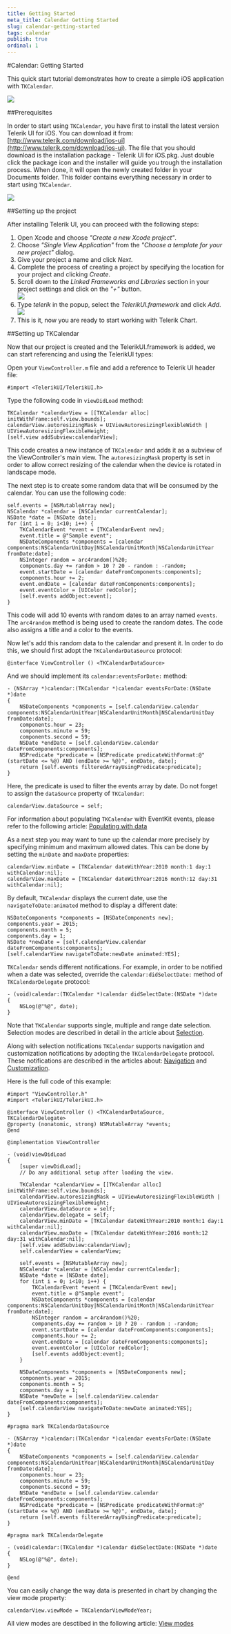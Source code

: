 ```yaml
---
title: Getting Started
meta_title: Calendar Getting Started
slug: calendar-getting-started
tags: calendar
publish: true
ordinal: 1
---
```


#Calendar: Getting Started


This quick start tutorial demonstrates how to create a simple iOS application with <code>TKCalendar</code>. 

<img src="../images/calendar-gettingstarted001.png"/>

##Prerequisites

In order to start using <code>TKCalendar</code>, you have first to install the latest version Telerik UI for iOS. You can download it from: [http://www.telerik.com/download/ios-ui](http://www.telerik.com/download/ios-ui). The file that you should download is the installation package - Telerik UI for iOS.pkg. Just double click the package icon and the installer will guide you trough the installation process. When done, it will open the newly created folder in your Documents folder. This folder contains everything necessary in order to start using <code>TKCalendar</code>.

<img src="../images/chart-overview003.png"/>

##Setting up the project

After installing Telerik UI, you can proceed with the following steps:

<ol>
    <li>Open Xcode and choose <i>"Create a new Xcode project"</i>.</li>
    <li>Choose <i>"Single View Application"</i> from the <i>"Choose a template for your new project"</i> dialog.</li>
    <li>Give your project a name and click <i>Next</i>.</li>
    <li>Complete the process of creating a project by specifying the location for your project and clicking <i>Create</i>.</li>
    <li>Scroll down to the <i>Linked Frameworks and Libraries</i> section in your project settings and click on the <i>"+"</i> button. <br/>
    <img src="../images/chart-overview004.png"/></li>
    <li>Type <i>telerik</i> in the popup, select the <i>TelerikUI.framework</i> and click <i>Add</i>. <br/>
    <img src="../images/chart-overview005.png"/></li>
    <li>This is it, now you are ready to start working with Telerik Chart.</li>
</ol>

##Setting up TKCalendar

Now that our project is created and the TelerikUI.framework is added, we can start referencing and using the TelerikUI types:

Open your <code>ViewController.m</code> file and add a reference to Telerik UI header file:

    #import <TelerikUI/TelerikUI.h>


Type the following code in <code>viewDidLoad</code> method:

	TKCalendar *calendarView = [[TKCalendar alloc] initWithFrame:self.view.bounds];
    calendarView.autoresizingMask = UIViewAutoresizingFlexibleWidth | UIViewAutoresizingFlexibleHeight;
    [self.view addSubview:calendarView];

This code creates a new instance of <code>TKCalendar</code> and adds it as a subview of the ViewController's main view. The <code>autoresizingMask</code> property is set in order to allow correct resizing of the calendar when the device is rotated in landscape mode. 

The next step is to create some random data that will be consumed by the calendar. You can use the following code:

	self.events = [NSMutableArray new];
    NSCalendar *calendar = [NSCalendar currentCalendar];
    NSDate *date = [NSDate date];
    for (int i = 0; i<10; i++) {
        TKCalendarEvent *event = [TKCalendarEvent new];
        event.title = @"Sample event";
        NSDateComponents *components = [calendar components:NSCalendarUnitDay|NSCalendarUnitMonth|NSCalendarUnitYear fromDate:date];
        NSInteger random = arc4random()%20;
        components.day += random > 10 ? 20 - random : -random;
        event.startDate = [calendar dateFromComponents:components];
        components.hour += 2;
        event.endDate = [calendar dateFromComponents:components];
        event.eventColor = [UIColor redColor];
        [self.events addObject:event];
    }

This code will add 10 events with random dates to an array named <code>events</code>. The <code>arc4random</code> method is being used to create the random dates. The code also assigns a title and a color to the events.

Now let's add this random data to the calendar and present it. In order to do this, we should first adopt the <code>TKCalendarDataSource</code> protocol:

	@interface ViewController () <TKCalendarDataSource>

And we should implement its <code>calendar:eventsForDate:</code> method:

	- (NSArray *)calendar:(TKCalendar *)calendar eventsForDate:(NSDate *)date
    {
        NSDateComponents *components = [self.calendarView.calendar components:NSCalendarUnitYear|NSCalendarUnitMonth|NSCalendarUnitDay fromDate:date];
        components.hour = 23;
        components.minute = 59;
        components.second = 59;
        NSDate *endDate = [self.calendarView.calendar dateFromComponents:components];
        NSPredicate *predicate = [NSPredicate predicateWithFormat:@"(startDate <= %@) AND (endDate >= %@)", endDate, date];
        return [self.events filteredArrayUsingPredicate:predicate];
    }
    
Here, the predicate is used to filter the events array by date. Do not forget to assign the <code>dataSource</code> property of <code>TKCalendar</code>:

	calendarView.dataSource = self;

For information about populating <code>TKCalendar</code> with EventKit events, please refer to the following article: [Populating with data](calendar-populating-with-data.html)

As a next step you may want to tune up the calendar more precisely by specifying minimum and maximum allowed dates. This can be done by setting the <code>minDate</code> and <code>maxDate</code> properties:
	
	calendarView.minDate = [TKCalendar dateWithYear:2010 month:1 day:1 withCalendar:nil];
	calendarView.maxDate = [TKCalendar dateWithYear:2016 month:12 day:31 withCalendar:nil];
	
By default, <code>TKCalendar</code> displays the current date, use the <code>navigateToDate:animated</code> method to display a different date:

    NSDateComponents *components = [NSDateComponents new];
    components.year = 2015;
    components.month = 5;
    components.day = 1;
    NSDate *newDate = [self.calendarView.calendar dateFromComponents:components];
    [self.calendarView navigateToDate:newDate animated:YES];


<code>TKCalendar</code> sends different notifications. For example, in order to be notified when a date was selected, override the <code>calendar:didSelectDate:</code> method of <code>TKCalendarDelegate</code> protocol:

	- (void)calendar:(TKCalendar *)calendar didSelectDate:(NSDate *)date
	{
    	NSLog(@"%@", date);
	}
	
Note that <code>TKCalendar</code> supports single, multiple and range date selection. Selection modes are described in detail in the article about [Selection](calendar-selection.html).

Along with selection notifications <code>TKCalendar</code> supports navigation and customization notifications by adopting the <code>TKCalendarDelegate</code> protocol. These notifications are described in the articles about: [Navigation](calendar-navigation.html) and [Customization](calendar-customization.html).

Here is the full code of this example:

	#import "ViewController.h"
	#import <TelerikUI/TelerikUI.h>

    @interface ViewController () <TKCalendarDataSource, TKCalendarDelegate>
	@property (nonatomic, strong) NSMutableArray *events;
    @end
    
	@implementation ViewController

	- (void)viewDidLoad
	{
    	[super viewDidLoad];
    	// Do any additional setup after loading the view.
    
	    TKCalendar *calendarView = [[TKCalendar alloc] initWithFrame:self.view.bounds];
    	calendarView.autoresizingMask = UIViewAutoresizingFlexibleWidth | UIViewAutoresizingFlexibleHeight;
    	calendarView.dataSource = self;
    	calendarView.delegate = self;
    	calendarView.minDate = [TKCalendar dateWithYear:2010 month:1 day:1 withCalendar:nil];
		calendarView.maxDate = [TKCalendar dateWithYear:2016 month:12 day:31 withCalendar:nil];
    	[self.view addSubview:calendarView];
    	self.calendarView = calendarView;
    
    	self.events = [NSMutableArray new];
    	NSCalendar *calendar = [NSCalendar currentCalendar];
   		NSDate *date = [NSDate date];
    	for (int i = 0; i<10; i++) {
        	TKCalendarEvent *event = [TKCalendarEvent new];
        	event.title = @"Sample event";
        	NSDateComponents *components = [calendar components:NSCalendarUnitDay|NSCalendarUnitMonth|NSCalendarUnitYear fromDate:date];
        	NSInteger random = arc4random()%20;
       		components.day += random > 10 ? 20 - random : -random;
        	event.startDate = [calendar dateFromComponents:components];
        	components.hour += 2;
        	event.endDate = [calendar dateFromComponents:components];
        	event.eventColor = [UIColor redColor];
        	[self.events addObject:event];
    	}
    
    	NSDateComponents *components = [NSDateComponents new];
    	components.year = 2015;
    	components.month = 5;
    	components.day = 1;
    	NSDate *newDate = [self.calendarView.calendar dateFromComponents:components];
    	[self.calendarView navigateToDate:newDate animated:YES];
	}
    
    #pragma mark TKCalendarDataSource
    
    - (NSArray *)calendar:(TKCalendar *)calendar eventsForDate:(NSDate *)date
    {
        NSDateComponents *components = [self.calendarView.calendar components:NSCalendarUnitYear|NSCalendarUnitMonth|NSCalendarUnitDay fromDate:date];
        components.hour = 23;
        components.minute = 59;
        components.second = 59;
        NSDate *endDate = [self.calendarView.calendar dateFromComponents:components];
        NSPredicate *predicate = [NSPredicate predicateWithFormat:@"(startDate <= %@) AND (endDate >= %@)", endDate, date];
        return [self.events filteredArrayUsingPredicate:predicate];
    }

	#pragma mark TKCalendarDelegate

	- (void)calendar:(TKCalendar *)calendar didSelectDate:(NSDate *)date
	{
    	NSLog(@"%@", date);
	}

    @end

You can easily change the way data is presented in chart by changing the view mode property:

	calendarView.viewMode = TKCalendarViewModeYear;

All view modes are desctibed in the following article: 
[View modes](calendar-view-modes.html)

